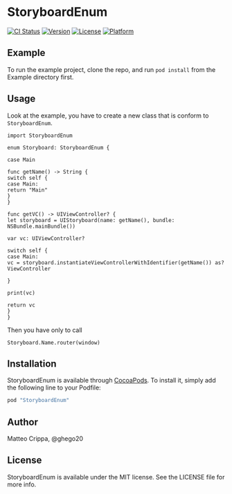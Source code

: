 # StoryboardEnum

[![CI Status](http://img.shields.io/travis/matteocrippa/StoryboardEnum.svg?style=flat)](https://travis-ci.org/matteocrippa/StoryboardEnum)
[![Version](https://img.shields.io/cocoapods/v/StoryboardEnum.svg?style=flat)](http://cocoapods.org/pods/StoryboardEnum)
[![License](https://img.shields.io/cocoapods/l/StoryboardEnum.svg?style=flat)](http://cocoapods.org/pods/StoryboardEnum)
[![Platform](https://img.shields.io/cocoapods/p/StoryboardEnum.svg?style=flat)](http://cocoapods.org/pods/StoryboardEnum)

## Example

To run the example project, clone the repo, and run `pod install` from the Example directory first.

## Usage

Look at the example, you have to create a new class that is conform to `StoryboardEnum`.

```
import StoryboardEnum

enum Storyboard: StoryboardEnum {

case Main

func getName() -> String {
switch self {
case Main:
return "Main"
}
}

func getVC() -> UIViewController? {
let storyboard = UIStoryboard(name: getName(), bundle: NSBundle.mainBundle())

var vc: UIViewController?

switch self {
case Main:
vc = storyboard.instantiateViewControllerWithIdentifier(getName()) as? ViewController

}

print(vc)

return vc
}
}
```

Then you have only to call

```
Storyboard.Name.router(window)
```

## Installation

StoryboardEnum is available through [CocoaPods](http://cocoapods.org). To install
it, simply add the following line to your Podfile:

```ruby
pod "StoryboardEnum"
```

## Author

Matteo Crippa, @ghego20

## License

StoryboardEnum is available under the MIT license. See the LICENSE file for more info.
